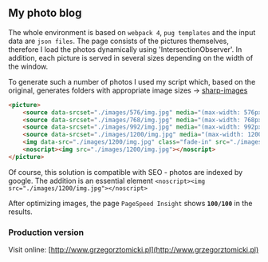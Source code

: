 ## My photo blog

The whole environment is based on `webpack 4`, `pug templates` and the input data are `json files`.
The page consists of the pictures themselves, therefore I load the photos dynamically using 'IntersectionObserver'. In addition, each picture is served in several sizes depending on the width of the window.

To generate such a number of photos I used my script which, based on the original, generates folders with appropriate image sizes -> [sharp-images](https://github.com/tomik23/sharp-images)

```html
<picture>
    <source data-srcset="./images/576/img.jpg" media="(max-width: 576px)" class="fade-in" srcset="./images/576/img.jpg">
    <source data-srcset="./images/768/img.jpg" media="(max-width: 768px)" class="fade-in" srcset="./images/768/img.jpg">
    <source data-srcset="./images/992/img.jpg" media="(max-width: 992px)" class="fade-in" srcset="./images/992/img.jpg">
    <source data-srcset="./images/1200/img.jpg" media="(max-width: 1200px)" class="fade-in" srcset="./images/1200/img.jpg">
    <img data-src="./images/1200/img.jpg" class="fade-in" src="./images/1200/lwow/.jpg">
    <noscript><img src="./images/1200/img.jpg"></noscript>
</picture>
```

Of course, this solution is compatible with SEO - photos are indexed by google.
The addition is an essential element `<noscript><img src="./images/1200/img.jpg"></noscript>`

After optimizing images, the page `PageSpeed Insight` shows **`100/100`** in the results.



### Production version

Visit online: [http://www.grzegorztomicki.pl](http://www.grzegorztomicki.pl)

